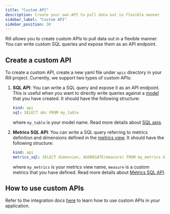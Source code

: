```yaml
---
title: "Custom API"
description: Create your own API to pull data out in flexible manner 
sidebar_label: "Custom API"
sidebar_position: 30
---
```


Rill allows you to create custom APIs to pull data out in a flexible manner. You can write custom SQL queries and expose them as an API endpoint.

## Create a custom API

To create a custom API, create a new yaml file under `apis` directory in your Rill project. Currently, 
we support two types of custom APIs:

1. **SQL API**: You can write a SQL query and expose it as an API endpoint. This is useful when you want to directly 
    write queries against a [model](/build/models/models.md) that you have created. It should have the following structure:
    
    ```yaml
    kind: api
    sql: SELECT abc FROM my_table
    ```
    where `my_table` is your model name. Read more details about [SQL apis](./sql-api.md).

2. **Metrics SQL API**: You can write a SQL query referring to metrics definition and dimensions defined in the [metrics view](/build/dashboards/dashboards.md). 
It should have the following structure:
    
    ```yaml
    kind: api
    metrics_sql: SELECT dimension, AGGREGATE(measure) FROM my_metrics GROUP BY dimension
    ```
    where `my_metrics` is your metrics view name, `measure` is a custom metrics that you have defined. 
    Read more details about [Metrics SQL API](./metrics-sql-api.md).

## How to use custom APIs
Refer to the integration docs [here](/integrate/custom-api.md) to learn how to use custom APIs in your application.